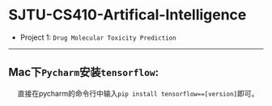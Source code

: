 # SJTU-CS410-Artifical-Intelligence

 - Project 1: `Drug Molecular Toxicity Prediction`
 
 --------------------

## Mac下`Pycharm`安装`tensorflow`:

&emsp; 直接在pycharm的命令行中输入`pip install tensorflow==[version]`即可。
